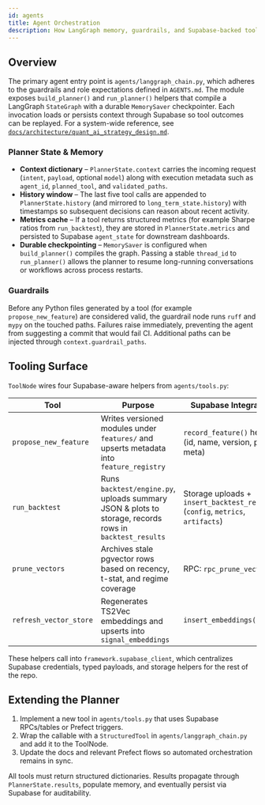 ```yaml
---
id: agents
title: Agent Orchestration
description: How LangGraph memory, guardrails, and Supabase-backed tools coordinate autonomous research agents.
---
```


## Overview

The primary agent entry point is `agents/langgraph_chain.py`, which adheres to the guardrails and role expectations defined in `AGENTS.md`. The module exposes `build_planner()` and `run_planner()` helpers that compile a LangGraph `StateGraph` with a durable `MemorySaver` checkpointer. Each invocation loads or persists context through Supabase so tool outcomes can be replayed. For a system-wide reference, see [`docs/architecture/quant_ai_strategy_design.md`](architecture/quant_ai_strategy_design.md).

### Planner State & Memory

- **Context dictionary** – `PlannerState.context` carries the incoming request (`intent`, `payload`, optional `model`) along with execution metadata such as `agent_id`, `planned_tool`, and `validated_paths`.
- **History window** – The last five tool calls are appended to `PlannerState.history` (and mirrored to `long_term_state.history`) with timestamps so subsequent decisions can reason about recent activity.
- **Metrics cache** – If a tool returns structured metrics (for example Sharpe ratios from `run_backtest`), they are stored in `PlannerState.metrics` and persisted to Supabase `agent_state` for downstream dashboards.
- **Durable checkpointing** – `MemorySaver` is configured when `build_planner()` compiles the graph. Passing a stable `thread_id` to `run_planner()` allows the planner to resume long-running conversations or workflows across process restarts.

### Guardrails

Before any Python files generated by a tool (for example `propose_new_feature`) are considered valid, the guardrail node runs `ruff` and `mypy` on the touched paths. Failures raise immediately, preventing the agent from suggesting a commit that would fail CI. Additional paths can be injected through `context.guardrail_paths`.

## Tooling Surface

`ToolNode` wires four Supabase-aware helpers from `agents/tools.py`:

| Tool | Purpose | Supabase Integration |
| --- | --- | --- |
| `propose_new_feature` | Writes versioned modules under `features/` and upserts metadata into `feature_registry` | `record_feature()` helper (id, name, version, path, meta) |
| `run_backtest` | Runs `backtest/engine.py`, uploads summary JSON & plots to storage, records rows in `backtest_results` | Storage uploads + `insert_backtest_result()` (`config`, `metrics`, `artifacts`) |
| `prune_vectors` | Archives stale pgvector rows based on recency, t-stat, and regime coverage | RPC: `rpc_prune_vectors` |
| `refresh_vector_store` | Regenerates TS2Vec embeddings and upserts into `signal_embeddings` | `insert_embeddings()` |

These helpers call into `framework.supabase_client`, which centralizes Supabase credentials, typed payloads, and storage helpers for the rest of the repo.

## Extending the Planner

1. Implement a new tool in `agents/tools.py` that uses Supabase RPCs/tables or Prefect triggers.
2. Wrap the callable with a `StructuredTool` in `agents/langgraph_chain.py` and add it to the ToolNode.
3. Update the docs and relevant Prefect flows so automated orchestration remains in sync.

All tools must return structured dictionaries. Results propagate through `PlannerState.results`, populate memory, and eventually persist via Supabase for auditability.
